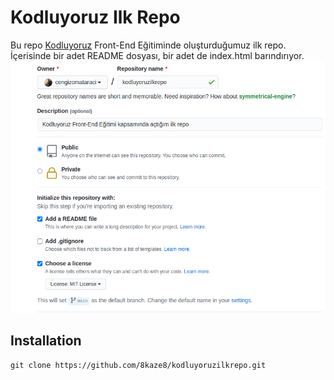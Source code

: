 # Kodluyoruz Ilk Repo
Bu repo [Kodluyoruz](https://kodluyoruz.org/) Front-End Eğitiminde oluşturduğumuz ilk repo. İçerisinde bir adet README dosyası, bir adet de index.html barındırıyor.
![Ornek Gorsel](https://github.com/Kodluyoruz/taskforce/blob/main/git/odev1/figures/github.png)
## Installation
```
git clone https://github.com/8kaze8/kodluyoruzilkrepo.git
```
